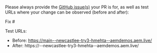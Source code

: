 Please always provide the [GitHub issue(s)](../issues) your PR is for, as well as test URLs where your change can be observed (before and after):

Fix #<gh-issue-id>

Test URLs:
- Before: https://main--newcastlee-try3-hmehta--aemdemos.aem.live/
- After: https://<branch>--newcastlee-try3-hmehta--aemdemos.aem.live/
